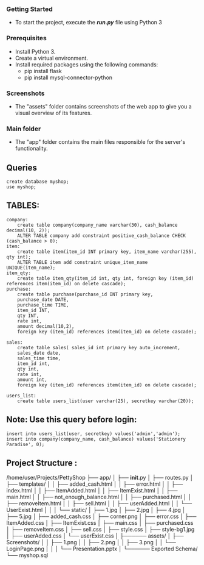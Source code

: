 ### Getting Started
- To start the project, execute the <i><b>run.py</b></i> file using Python 3

### Prerequisites
- Install Python 3.
- Create a virtual environment.
- Install required packages using the following commands:
  - pip install flask
  - pip install mysql-connector-python

### Screenshots
- The "assets" folder contains screenshots of the web app to give you a visual overview of its features.

### Main folder
- The "app" folder contains the main files responsible for the server's functionality.

## Queries
	create database myshop;
	use myshop;

## TABLES:
	company:
		create table company(company_name varchar(30), cash_balance decimal(10, 2));
		ALTER TABLE company add constraint positive_cash_balance CHECK (cash_balance > 0);
	item:
		create table item(item_id INT primary key, item_name varchar(255), qty int);
		ALTER TABLE item add constraint unique_item_name UNIQUE(item_name);
	item_qty:
		create table item_qty(item_id int, qty int, foreign key (item_id) references item(item_id) on delete cascade);
	purchase:
		create table purchase(purchase_id INT primary key,
		purchase_date DATE,
		purchase_time TIME,
		item_id INT,
		qty INT,
		rate int,
		amount decimal(10,2),
		foreign key (item_id) references item(item_id) on delete cascade);

	sales:
		create table sales( sales_id int primary key auto_increment, 
		sales_date date, 
		sales_time time, 
		item_id int, 
		qty int, 
		rate int, 
		amount int, 
		foreign key (item_id) references item(item_id) on delete cascade);

	users_list:
		create table users_list(user varchar(25), secretkey varchar(20));

## Note: Use this query before login: 
	insert into users_list(user, secretkey) values('admin','admin');
 	insert into company(company_name, cash_balance) values('Stationery Paradise', 0);

## Project Structure :
	
/home/user/Projects/PettyShop
	├── app/
	│   ├── __init__.py
	│   ├── routes.py
	│   ├── templates/
	│   │	├── added_cash.html
	│   │	├── error.html
	│   │	├── index.html
	│   │	├── ItemAdded.html
	│   │	├── ItemExist.html
	│   │	├── main.html
	│   │	├── not_enough_balance.html
	│   │	├── purchased.html
	│   │	├── removeItem.html
	│   │	├── sell.html
	│   │	├── userAdded.html
	│   │	└── UserExist.html
	│   │
	│   └── static/
	│       ├── 1.jpg
	│       ├── 2.jpg
	│       ├── 4.jpg
	│       ├── 5.jpg
	│       ├── added_cash.css
	│       ├── corner.png
	│       ├── error.css
	│       ├── ItemAdded.css
	│       ├── ItemExist.css
	│       ├── main.css
	│       ├── purchased.css
	│       ├── removeItem.css
	│       ├── sell.css
	│       ├── style.css
	│       ├── style-bg1.jpg
	│       ├── userAdded.css
	│       └── userExist.css
	│
	├────── assets/
	│	├── Screenshots/
	│	│   ├── 1.png
	│	│   ├── 2.png
	│	│   ├── 3.png
	│	│   └── LoginPage.png
	│	│
	│	└── Presentation.pptx
	│
	└────── Exported Schema/
		└── myshop.sql 
